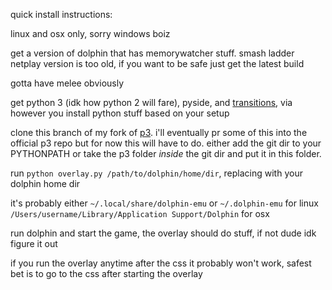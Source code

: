 
quick install instructions:

linux and osx only, sorry windows boiz

get a version of dolphin that has memorywatcher stuff. smash ladder netplay version is too old, if you want to be safe just get the latest build

gotta have melee obviously

get python 3 (idk how python 2 will fare), pyside, and [transitions](https://github.com/tyarkoni/transitions), via however you install python stuff based on your setup

clone this branch of my fork of [p3](https://github.com/sepharoth213/p3/tree/more_state_data). i'll eventually pr some of this into the official p3 repo but for now this will have to do. either add the git dir to your PYTHONPATH or take the p3 folder _inside_ the git dir and put it in this folder.

run `python overlay.py /path/to/dolphin/home/dir`, replacing with your dolphin home dir

it's probably either `~/.local/share/dolphin-emu` or `~/.dolphin-emu` for linux
`/Users/username/Library/Application Support/Dolphin` for osx

run dolphin and start the game, the overlay should do stuff, if not dude idk figure it out

if you run the overlay anytime after the css it probably won't work, safest bet is to go to the css after starting the overlay